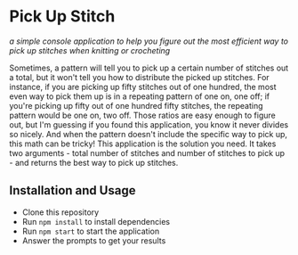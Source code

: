 # Pick Up Stitch

*a simple console application to help you figure out the most efficient way to pick up stitches when knitting or crocheting*

Sometimes, a pattern will tell you to pick up a certain number of stitches out a total, but it won't tell you how to distribute the picked up stitches. For instance, if you are picking up fifty stitches out of one hundred, the most even way to pick them up is in a repeating pattern of one on, one off; if you're picking up fifty out of one hundred fifty stitches, the repeating pattern would be one on, two off. Those ratios are easy enough to figure out, but I'm guessing if you found this application, you know it never divides so nicely. And when the pattern doesn't include the specific way to pick up, this math can be tricky! This application is the solution you need. It takes two arguments - total number of stitches and number of stitches to pick up - and returns the best way to pick up stitches.

## Installation and Usage

- Clone this repository
- Run `npm install` to install dependencies
- Run `npm start` to start the application
- Answer the prompts to get your results